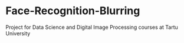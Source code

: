 # Face-Recognition-Blurring
Project for Data Science and Digital Image Processing courses at Tartu University
